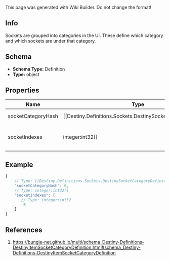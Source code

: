 <span class="wiki-builder">This page was generated with Wiki Builder. Do not change the format!</span>

## Info
Sockets are grouped into categories in the UI. These define which category and which sockets are under that category.

## Schema
* **Schema Type:** Definition
* **Type:** object

## Properties
Name | Type | Description
---- | ---- | -----------
socketCategoryHash | [[Destiny.Definitions.Sockets.DestinySocketCategoryDefinition|Destiny-Definitions-Sockets-DestinySocketCategoryDefinition]]:integer:uint32 | The hash for the Socket Category: a quick way to go get the header display information for the category. Use it to look up DestinySocketCategoryDefinition info.
socketIndexes | integer:int32[] | Use these indexes to look up the sockets in the &quot;sockets.socketEntries&quot; property on the item definition. These are the indexes under the category, in game-rendered order.

## Example
```javascript
{
    // Type: [[Destiny.Definitions.Sockets.DestinySocketCategoryDefinition|Destiny-Definitions-Sockets-DestinySocketCategoryDefinition]]:integer:uint32
    "socketCategoryHash": 0,
    // Type: integer:int32[]
    "socketIndexes": [
       // Type: integer:int32
        0
    ]
}

```

## References
1. https://bungie-net.github.io/multi/schema_Destiny-Definitions-DestinyItemSocketCategoryDefinition.html#schema_Destiny-Definitions-DestinyItemSocketCategoryDefinition
